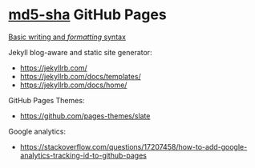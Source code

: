 # [md5-sha](https://furedi.github.io/md5-sha/) GitHub Pages

[Basic writing and *formatting* syntax](https://help.github.com/articles/basic-writing-and-formatting-syntax/)

Jekyll  blog-aware and static site generator:
- https://jekyllrb.com/
- https://jekyllrb.com/docs/templates/
- https://jekyllrb.com/docs/home/

GitHub Pages Themes:
- https://github.com/pages-themes/slate

Google analytics:
- https://stackoverflow.com/questions/17207458/how-to-add-google-analytics-tracking-id-to-github-pages
